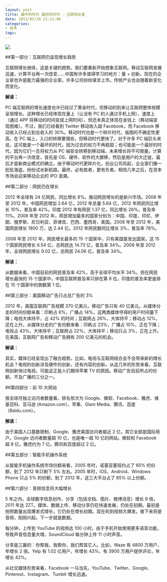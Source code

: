 ```yaml
---
layout: post
title: 最坏的时代 最好的时代 --互联网女皇
date: 2013/05/30 21:13:00
categories:
- 技术
tags:
---
```


![](http://pics.naaln.com/blog/2019-01-14-064531.jpg-basicBlog)

##第一部分：互联网仍呈现增长趋势

互联网增长继续，这是关键的趋势。我们要重新开始想象互联网。移动互联网发展迅速，计算平台再一次改变……中国有许多值得学习的地方：量 + 创新。现在的企业家也许是能力最强的企业家。许多公司纷纷谋求上市。传统产业也会随着新变化而变化。

**解读：**

PC 端互联网的增长速度也许已经过了黄金时代，但移动的到来让互联网整体规模呈倍增长。这种增长已经体现在量上（让没有 PC 的人通过手机上网）、速度上（通过 APP 将移动的时间变成上网时间），但还未真正体现在金钱上（移动端变现困难）。不过，我们已经看到 Twitter 移动收入超 Facebook，而 Facebook 移动收入已经占到总收入的 30%。移动时代也是一个碎片时代，版图的不确定性更高。在 PC 端上，入口的转移要慢些，但移动时代更快了。对于许多 PC 端巨头来说，这可能是一个最坏的时代，因为过去的权力不再稳固；也可能是一个最好的时代，因为它们一旦将权力从 PC 端安全转移到移动端，未来增长将不可限量。计算的平台再一次改变，首先是 OS、硬件、软件的大挪移，然后是用户的大迁徙，最后才是新商业模式的确立。由于移动时代更碎片化，创业公司风起，企业家们像一批批海盗，纷纷试水新航路。最终，必有胜者，更有负者。相信几年之后，在资本市场会迎来移动企业的 IPO 浪潮。

##第二部分：网民仍在增长

2012 年全球有 24 亿网民，同比增长 8%。推动网民增长的是新兴市场。2008 年至 2012 年，中国网民增加 2.64 亿，2012 年总量 5.64 亿，2012 年网民同比增长 10%，普及率 42%。印度 2012 年有网民 1.37 亿，同比增长 26%，普及率 11%。2008 年至 2012 年，网民增加最多的国家分别为：中国、印度、印尼、伊朗、俄罗斯、尼日利亚、菲律宾、巴西、墨西哥，美国。2008 年至 2012 年，美国网民增长 1800 万，达 2.44 亿。2012 年网民数同比增长 3%，普及率 78%。

2008 年至 2012 年，网民增长最多的 15 个国家中，只有美国是发达国家。这 15 个国家网民增长 6.54 亿，总网民达 14.73 亿，普及率 34%。2008 年至 2012 年，全球网民增长 9.02 亿，总网民 24.06 亿，普及率 34%。

**解读：**

从数据来看，中国目前的网民普及率 42%，高于全球平均水平 34%。但在网民增长最快的 15 个国家中，中国互联网普及率只排在第 8 位，印度的普及率更是排在 15 个国家中的倒数第 1 位。

##第三部分：美国移动广告只占总广告的 3%

2012 年，美国互联网广告规模 370 亿美元，移动广告只有 40 亿美元。从媒体分走的时间份额来看：印刷占 6%，广播占 14%，这两类媒体夺得的用户时间量下降；电视大体持平，占 42% 的时间；互联网占 26%，大体持平；移动占 12%，还在上升。从媒体分走的广告份额来看：印刷占 23%，广播占 10%，正在下降；电视占 43%，大体持平；互联网占 22%，大体持平；移动只占 3%，正在上升。在美国，互联网广告和移动广告拥有 200 亿美元的机会。

**解读：**

其实，媒体已经呈现出了融合趋势。比如，电视与互联网结合会不会带来新的增长机会？电视的创新涉及硬件的创新，还有内容的创新。从这几年的形势来看，互联网创新快过电视。可能这正是人们期待苹果 TV 的原因。移动广告目前所占的份额，不及广播的三分之一。

##第四部分：前 10 大网站

按全球月独立访问者数量看，排名依次为 Google、微软、Facebook、雅虎、维基百科、亚马逊 (Amazon.com）、苹果、Glam Media、腾讯、百度（Baidu.com）。

**解读：**

由于美国人口基数限制，Google、雅虎美国访问者接近 2 亿，其它全部是国际用户。Google 访问者数量超 10 亿，也是唯一超 10 亿的网站。微软和 Facebook 超 8 亿。雅虎约为 7 亿。腾讯和百度超过 2 亿。

##第五部分：智能手机操作系统

从智能手机操作系统市场份额来看，2005 年时，诺基亚塞班约占了 65% 的份额，到了 2012 年只剩下 5% 左右。2005 年时，iOS、Android、Windows Phone 只占 5% 的份额，到了 2012 年，这三大平台占了 85% 以上份额。

##第六部分：音频信息将大幅增长

5 年之内，全球数字信息创作、分享（包括文档、图片、微博消息）增长 9 倍，2011 年达 2ZT。媒体、数据上传、移动分享仍在快速发展，仍处在初期。最初是拍照数量出现爆发式增长，它仍处在增长初期。现在轮到视频大爆发。接下来将是音频，刚刚兴起。下一步就是数据。

每分钟，上传到 YouTube 的视频达 100 小时。由于手机开始使用更多语音功能，导致声音信息量大增。SoundCloud 每分钟上传 11 小时声音。

分享是三赢的：你帮我，我帮你，我们帮其它人。比如，Waze 有 4800 万用户，年增长 2 倍。Yelp 有 1.02 亿用户，年增长 43%，有 3900 万用户提供评论，年增长 42%。

从社交媒体形势来看，Facebook 一马当先，YouTube、Twitter、Google、Pinterest、Instagram、Tumblr 增长迅速。
